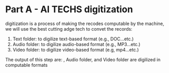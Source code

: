 # Part A - AI TECHS digitization
 digitization is a process of making the recodes computable by the machine, we will use the best cutting adge tech to convet the records:
 
1. Text folder: to digilize text-based format (e.g., DOC...etc.)
2. Audio folder: to digilize audio-based format (e.g., MP3...etc.)
3. Video folder: to digilize video-based format (e.g, mp4...etc.)

The output of this step are: , Audio folder, and Video folder are digilized in computable formats